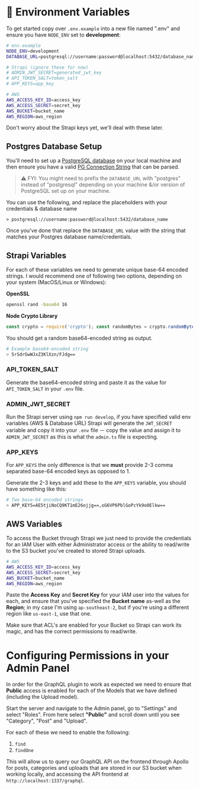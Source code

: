 # 🚀 Environment Variables
To get started copy over `.env.example` into a new file named ".env" and ensure you have `NODE_ENV` set to **development**:

```sh
# env.example
NODE_ENV=development
DATABASE_URL=postgresql://username:password@localhost:5432/database_name

# Strapi (ignore these for now)
# ADMIN_JWT_SECRET=generated_jwt_key
# API_TOKEN_SALT=token_salt
# APP_KEYS=app_key

# AWS
AWS_ACCESS_KEY_ID=access_key
AWS_ACCESS_SECRET=secret_key
AWS_BUCKET=bucket_name
AWS_REGION=aws_region
```

Don't worry about the Strapi keys yet, we'll deal with these later.

## Postgres Database Setup

You'll need to set up a [PostgreSQL database](https://www.postgresql.org/download/) on your local machine and then ensure you have a valid [PG Connection String](https://www.npmjs.com/package/pg-connection-string) that can be parsed. 

> ⚠️ FYI: You might need to prefix the `DATABASE_URL` with "postgres" instead of "postgresql" depending on your machine &/or version of PostgreSQL set up on your machine.

You can use the following, and replace the placeholders with your credentials & database name
```
> postgresql://username:password@localhost:5432/database_name
```

Once you've done that replace the `DATABASE_URL` value with the string that matches your Postgres database name/credentials.


## Strapi Variables
For each of these variables we need to generate unique base-64 encoded strings. I would recommend one of following two options, depending on your system (MacOS/Linux or Windows):

**OpenSSL**
```sh
openssl rand -base64 16
```

**Node Crypto Library**
```js
const crypto = require('crypto'); const randomBytes = crypto.randomBytes(16).toString('base64'); console.log(randomBytes);
```

You should get a random base64-encoded string as output.

```sh
# Example base64-encoded string
> 5rSdrGwWJxZ3KlXzn/FJdg==
```

### API_TOKEN_SALT

Generate the base64-encoded string and paste it as the value for `API_TOKEN_SALT` in your `.env` file.

### ADMIN_JWT_SECRET

Run the Strapi server using `npm run develop`, if you have specified valid env variables (AWS & Database URL) Strapi will generate the `JWT_SECRET` variable and copy it into your `.env` file － copy the value and assign it to `ADMIN_JWT_SECRET` as this is what the `admin.ts` file is expecting.

### APP_KEYS

For `APP_KEYS` the only difference is that we **must** provide 2-3 comma separated base-64 encoded keys as opposed to 1. 

Generate the 2-3 keys and add these to the `APP_KEYS` variable, you should have something like this:

```sh
# Two base-64 encoded strings
> APP_KEYS=AE5tjiNoCQ9KT1mE26ojjg==,oG6VP6PblGoPcYk9o0Elkw==
```

## AWS Variables

To access the Bucket through Strapi we just need to provide the credentials for an IAM User with either Administrator access or the ability to read/write to the S3 bucket you've created to stored Strapi uploads.

```sh
# AWS
AWS_ACCESS_KEY_ID=access_key
AWS_ACCESS_SECRET=secret_key
AWS_BUCKET=bucket_name
AWS_REGION=aws_region
```

Paste the **Access Key** and **Secret Key** for your IAM user into the values for each, and ensure that you've specified the **Bucket name** as-well as the **Region**; in my case I'm using `ap-southeast-2`, but if you're using a different region like `us-east-1`, use that one.

Make sure that ACL's are enabled for your Bucket so Strapi can work its magic, and has the correct permissions to read/write.


# Configuring Permissions in your Admin Panel
In order for the GraphQL plugin to work as expected we need to ensure that **Public** access is enabled for each of the Models that we have defined (including the Upload model).

Start the server and navigate to the Admin panel, go to "Settings" and select "Roles". From here select **"Public"** and scroll down until you see "Category", "Post" and "Upload". 

For each of these we need to enable the following:
1. `find`
2. `findOne`

This will allow us to query our GraphQL API on the frontend through Apollo for posts, categories and uploads that are stored in our S3 bucket when working locally, and accessing the API frontend at `http://localhost:1337/graphql`.
